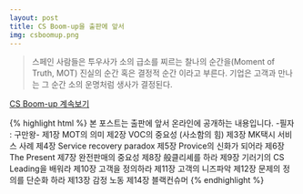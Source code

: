 ```yaml
---
layout: post
title: CS Boom-up을 출판에 앞서
img: csboomup.png
---
```


<blockquote>
스페인 사람들은 투우사가 소의 급소를 찌르는 찰나의 순간을(Moment of Truth, MOT)
진실의 순간 혹은 결정적 순간 이라고 부른다. 기업은 고객과 만나는 그 순간 소의 운명처럼 생사가 결정된다.
</blockquote>

<a href="https://blog.naver.com/sjmw1030/140211422747">CS Boom-up 계속보기</a>

{% highlight html %}
본 포스트는 출판에 앞서 온라인에 공개하는 내용입니다. -필자 : 구만왕-
제1장 MOT의 의미
제2장 VOC의 중요성 (사소함의 힘)
제3장 MK택시 서비스 사례
제4장 Service recovery paradox
제5장 Provice의 신화가 되어라
제6장 The Present
제7장 완전판매의 중요성
제8장 般클리셰를 하라
제9장 기러기의 CS Leading을 배워라
제10장 고객을 정의하라
제11장 고객의 니즈파악
제12장 문제의 정의를 단순화 하라
제13장 감정 노동
제14장 블랙컨슈머
{% endhighlight %}
